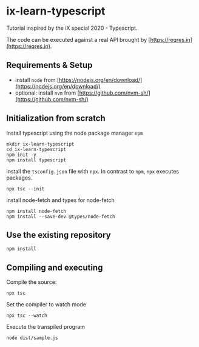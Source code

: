 # ix-learn-typescript

Tutorial inspired by the iX special 2020 - Typescript.

The code can be executed against a real API brought by [https://reqres.in](https://reqres.in).

## Requirements & Setup

* install `node` from [https://nodejs.org/en/download/](https://nodejs.org/en/download/)
* optional: install `nvm` from [https://github.com/nvm-sh/](https://github.com/nvm-sh/)


## Initialization from scratch

Install typescript using the node package manager `npm`

```
mkdir ix-learn-typescript
cd ix-learn-typescript
npm init -y
npm install typescript
````

install the `tsconfig.json` file with `npx`. In contrast to `npm`, `npx` executes packages.
```
npx tsc --init
```

install node-fetch and types for node-fetch
```
npm install node-fetch
npm install --save-dev @types/node-fetch
```

## Use the existing repository

```
npm install
```

## Compiling and executing

Compile the source:
```
npx tsc
```

Set the compiler to watch mode
```
npx tsc --watch
```

Execute the transpiled program
```
node dist/sample.js
```

